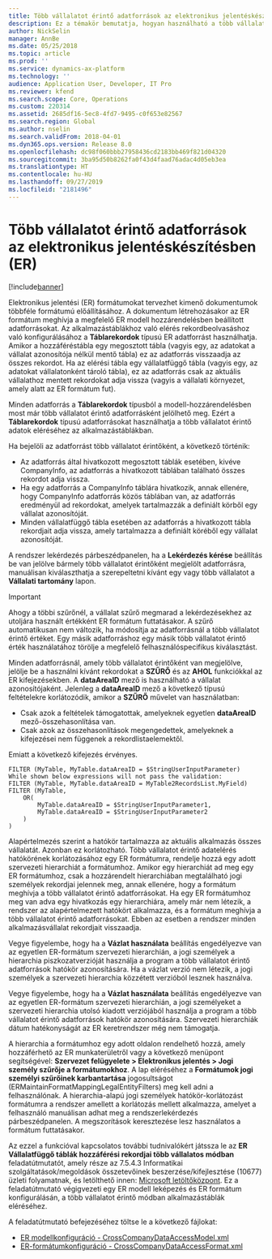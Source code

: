 ```yaml
---
title: Több vállalatot érintő adatforrások az elektronikus jelentéskészítésben (ER)
description: Ez a témakör bemutatja, hogyan használható a több vállalatot érintő adatforrások elektronikus jelentés (ER).
author: NickSelin
manager: AnnBe
ms.date: 05/25/2018
ms.topic: article
ms.prod: ''
ms.service: dynamics-ax-platform
ms.technology: ''
audience: Application User, Developer, IT Pro
ms.reviewer: kfend
ms.search.scope: Core, Operations
ms.custom: 220314
ms.assetid: 2685df16-5ec8-4fd7-9495-c0f653e82567
ms.search.region: Global
ms.author: nselin
ms.search.validFrom: 2018-04-01
ms.dyn365.ops.version: Release 8.0
ms.openlocfilehash: dc98f060bbb27958436cd2183bb469f821d04320
ms.sourcegitcommit: 3ba95d50b8262fa0f43d4faad76adac4d05eb3ea
ms.translationtype: HT
ms.contentlocale: hu-HU
ms.lasthandoff: 09/27/2019
ms.locfileid: "2181496"
---
```

# <a name="cross-company-data-sources-in-electronic-reporting-er"></a>Több vállalatot érintő adatforrások az elektronikus jelentéskészítésben (ER)

[!include[banner](../includes/banner.md)]

Elektronikus jelentési (ER) formátumokat tervezhet kimenő dokumentumok többféle formátumú előállításához. A dokumentum létrehozásakor az ER formátum meghívja a megfelelő ER modell hozzárendelésben beállított adatforrásokat. Az alkalmazástáblákhoz való elérés rekordbeolvasáshoz való konfigurálásához a **Táblarekordok** típusú ER adatforrást használhatja. Amikor a hozzáféréstábla egy megosztott tábla (vagyis egy, az adatokat a vállalat azonosítója nélkül mentő tábla) ez az adatforrás visszaadja az összes rekordot. Ha az elérési tábla egy vállalatfüggő tábla (vagyis egy, az adatokat vállalatonként tároló tábla), ez az adatforrás csak az aktuális vállalathoz mentett rekordokat adja vissza (vagyis a vállalati környezet, amely alatt az ER formátum fut).

Minden adatforrás a **Táblarekordok** típusból a modell-hozzárendelésben most már több vállalatot érintő adatforrásként jelölhető meg. Ezért a **Táblarekordok** típusú adatforrásokat használhatja a több vállalatot érintő adatok eléréséhez az alkalmazástáblákban.

Ha bejelöli az adatforrást több vállalatot érintőként, a következő történik:

- Az adatforrás által hivatkozott megosztott táblák esetében, kivéve CompanyInfo, az adatforrás a hivatkozott táblában található összes rekordot adja vissza. 
- Ha egy adatforrás a CompanyInfo táblára hivatkozik, annak ellenére, hogy CompanyInfo adatforrás közös táblában van, az adatforrás eredményül ad rekordokat, amelyek tartalmazzák a definiált körből egy vállalat azonosítóját.
- Minden vállalatfüggő tábla esetében az adatforrás a hivatkozott tábla rekordjait adja vissza, amely tartalmazza a definiált köréből egy vállalat azonosítóját.

A rendszer lekérdezés párbeszédpanelen, ha a **Lekérdezés kérése** beállítás be van jelölve bármely több vállalatot érintőként megjelölt adatforrásra, manuálisan kiválaszthatja a szerepeltetni kívánt egy vagy több vállalatot a **Vállalati tartomány** lapon.

> [!IMPORTANT]
> Ahogy a többi szűrőnél, a vállalat szűrő megmarad a lekérdezésekhez az utoljára használt értékként ER formátum futtatásakor. A szűrő automatikusan nem változik, ha módosítja az adatforrásnál a több vállalatot érintő értéket. Egy másik adatforráshoz egy másik több vállalatot érintő érték használatához törölje a megfelelő felhasználóspecifikus kiválasztást.

Minden adatforrásnál, amely több vállalatot érintőként van megjelölve, jelölje be a használni kívánt rekordokat a **SZŰRŐ** és az **AHOL** funkciókkal az ER kifejezésekben. A **dataAreaID** mező is használható a vállalat azonosítójaként. Jelenleg a **dataAreaID** mező a következő típusú feltételekre korlátozódik, amikor a **SZŰRŐ** művelet van használatban:

- Csak azok a feltételek támogatottak, amelyeknek egyetlen **dataAreaID** mező-összehasonlítása van.
- Csak azok az összehasonlítások megengedettek, amelyeknek a kifejezései nem függenek a rekordlistaelemektől.

Emiatt a következő kifejezés érvényes.

```
FILTER (MyTable, MyTable.dataAreaID = $StringUserInputParameter)
While shown below expressions will not pass the validation:
FILTER (MyTable, MyTable.dataAreaID = MyTable2RecordsList.MyField)
FILTER (MyTable, 
    OR(
        MyTable.dataAreaID = $StringUserInputParameter1,
        MyTable.dataAreaID = $StringUserInputParameter2
    )
)
```

Alapértelmezés szerint a hatókör tartalmazza az aktuális alkalmazás összes vállalatát. Azonban ez korlátozható. Több vállalatot érintő adatelérés hatókörének korlátozásához egy ER formátumra, rendelje hozzá egy adott szervezeti hierarchiát a formátumhoz. Amikor egy hierarchiát ad meg egy ER formátumhoz, csak a hozzárendelt hierarchiában megtalálható jogi személyek rekordjai jelennek meg, annak ellenére, hogy a formátum meghívja a több vállalatot érintő adatforrásokat. Ha egy ER formátumhoz meg van adva egy hivatkozás egy hierarchiára, amely már nem létezik, a rendszer az alapértelmezett hatókört alkalmazza, és a formátum meghívja a több vállalatot érintő adatforrásokat. Ebben az esetben a rendszer minden alkalmazásvállalat rekordjait visszaadja.

Vegye figyelembe, hogy ha a **Vázlat használata** beállítás engedélyezve van az egyetlen ER-formátum szervezeti hierarchián, a jogi személyek a hierarchia piszkozatverzióját használja a program a több vállalatot érintő adatforrások hatókör azonosítására. Ha a vázlat verzió nem létezik, a jogi személyek a szervezeti hierarchia közzétett verzióból lesznek használva.

Vegye figyelembe, hogy ha a **Vázlat használata** beállítás engedélyezve van az egyetlen ER-formátum szervezeti hierarchián, a jogi személyeket a szervezeti hierarchia utolsó kiadott verziójából használja a program a több vállalatot érintő adatforrások hatókör azonosítására. Szervezeti hierarchiák dátum hatékonyságát az ER keretrendszer még nem támogatja.

A hierarchia a formátumhoz egy adott oldalon rendelhető hozzá, amely hozzáférhető az ER munkaterületről vagy a következő menüpont segítségével: **Szervezet felügyelete \> Elektronikus jelentés \> Jogi személy szűrője a formátumokhoz**. A lap eléréséhez a **Formátumok jogi személyi szűrőinek karbantartása** jogosultságot (ERMaintainFormatMappingLegalEntityFilters) meg kell adni a felhasználónak. A hierarchia-alapú jogi személyek hatókör-korlátozást formátumra a rendszer amellett a korlátozás mellett alkalmazza, amelyet a felhasználó manuálisan adhat meg a rendszerlekérdezés párbeszédpanelen. A megszorítások keresztezése lesz használatos a formátum futtatásakor.

Az ezzel a funkcióval kapcsolatos további tudnivalókért játssza le az **ER Vállalatfüggő táblák hozzáférési rekordjai több vállalatos módban** feladatútmutatót, amely része az 7.5.4.3 Informatikai szolgáltatások/megoldások összetevőinek beszerzése/kifejlesztése (10677) üzleti folyamatnak, és letölthető innen: [Microsoft letöltőközpont](https://go.microsoft.com/fwlink/?linkid=874684). Ez a feladatútmutató végigvezeti egy ER modell leképezés és ER formátum konfigurálásán, a több vállalatot érintő módban alkalmazástáblák eléréséhez.

A feladatútmutató befejezéséhez töltse le a következő fájlokat:

- [ER modellkonfiguráció - CrossCompanyDataAccessModel.xml](https://go.microsoft.com/fwlink/?linkid=874111)
- [ER-formátumkonfiguráció - CrossCompanyDataAccessFormat.xml](https://go.microsoft.com/fwlink/?linkid=874111)
